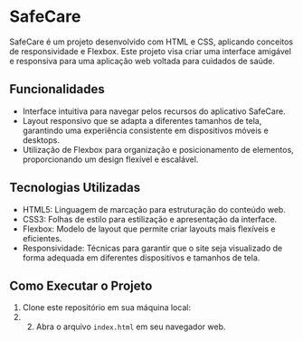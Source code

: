 # SafeCare

SafeCare é um projeto desenvolvido com HTML e CSS, aplicando conceitos de responsividade e Flexbox. Este projeto visa criar uma interface amigável e responsiva para uma aplicação web voltada para cuidados de saúde.

## Funcionalidades

- Interface intuitiva para navegar pelos recursos do aplicativo SafeCare.
- Layout responsivo que se adapta a diferentes tamanhos de tela, garantindo uma experiência consistente em dispositivos móveis e desktops.
- Utilização de Flexbox para organização e posicionamento de elementos, proporcionando um design flexível e escalável.

## Tecnologias Utilizadas

- HTML5: Linguagem de marcação para estruturação do conteúdo web.
- CSS3: Folhas de estilo para estilização e apresentação da interface.
- Flexbox: Modelo de layout que permite criar layouts mais flexíveis e eficientes.
- Responsividade: Técnicas para garantir que o site seja visualizado de forma adequada em diferentes dispositivos e tamanhos de tela.

## Como Executar o Projeto

1. Clone este repositório em sua máquina local:
2. 2. Abra o arquivo `index.html` em seu navegador web.
